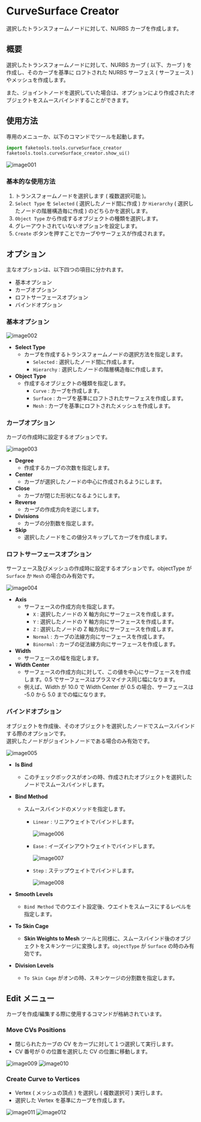 # CurveSurface Creator

選択したトランスフォームノードに対して、NURBS カーブを作成します。

## 概要

選択したトランスフォームノードに対して、NURBS カーブ ( 以下、カーブ ) を作成し、そのカーブを基準に ロフトされた NURBS サーフェス ( サーフェース ) やメッシュを作成します。

また、ジョイントノードを選択していた場合は、オプションにより作成されたオブジェクトをスムースバインドすることができます。

## 使用方法

専用のメニューか、以下のコマンドでツールを起動します。

```python
import faketools.tools.curveSurface_creator
faketools.tools.curveSurface_creator.show_ui()
```

![image001](images/curveSurface_creator/image001.png)

### 基本的な使用方法

1. トランスフォームノードを選択します ( 複数選択可能 )。
2. `Select Type` を `Selected` ( 選択したノード間に作成 ) か `Hierarchy` ( 選択したノードの階層構造毎に作成 ) のどちらかを選択します。
3. `Object Type` から作成するオブジェクトの種類を選択します。
4. グレーアウトされていないオプションを設定します。
5. `Create` ボタンを押すことでカーブやサーフェスが作成されます。

## オプション

主なオプションは、以下四つの項目に分かれます。

* 基本オプション
* カーブオプション
* ロフトサーフェースオプション
* バインドオプション

### 基本オプション

![image002](images/curveSurface_creator/image002.png)

* **Select Type**
  * カーブを作成するトランスフォームノードの選択方法を指定します。
    * `Selected` : 選択したノード間に作成します。
    * `Hierarchy` : 選択したノードの階層構造毎に作成します。
* **Object Type**
  * 作成するオブジェクトの種類を指定します。
    * `Curve` : カーブを作成します。
    * `Surface` : カーブを基準にロフトされたサーフェスを作成します。
    * `Mesh` : カーブを基準にロフトされたメッシュを作成します。


### カーブオプション

カーブの作成時に設定するオプションです。

![image003](images/curveSurface_creator/image003.png)

* **Degree**
  * 作成するカーブの次数を指定します。
* **Center**
  * カーブが選択したノードの中心に作成されるようにします。
* **Close**
  * カーブが閉じた形状になるようにします。
* **Reverse**
  * カーブの作成方向を逆にします。
* **Divisions**
  * カーブの分割数を指定します。
* **Skip**
  * 選択したノードをこの値分スキップしてカーブを作成します。
  
### ロフトサーフェースオプション

サーフェース及びメッシュの作成時に設定するオプションです。objectType が `Surface` か `Mesh` の場合のみ有効です。

![image004](images/curveSurface_creator/image004.png)

* **Axis**
  * サーフェースの作成方向を指定します。
    * `X` : 選択したノードの X 軸方向にサーフェースを作成します。
    * `Y` : 選択したノードの Y 軸方向にサーフェースを作成します。
    * `Z` : 選択したノードの Z 軸方向にサーフェースを作成します。
    * `Normal` : カーブの法線方向にサーフェースを作成します。
    * `Binormal` : カーブの従法線方向にサーフェースを作成します。
* **Width**
  * サーフェースの幅を指定します。
* **Width Center**
  * サーフェースの作成方向に対して、この値を中心にサーフェースを作成します。0.5 でサーフェースはプラスマイナス同じ幅になります。
  * 例えば、Width が 10.0 で Width Center が 0.5 の場合、サーフェースは -5.0 から 5.0 までの幅になります。


### バインドオプション

オブジェクトを作成後、そのオブジェクトを選択したノードでスムースバインドする際のオプションです。  
選択したノードがジョイントノードである場合のみ有効です。

![image005](images/curveSurface_creator/image005.png)

* **Is Bind**
  * このチェックボックスがオンの時、作成されたオブジェクトを選択したノードでスムースバインドします。
* **Bind Method**
  * スムースバインドのメソッドを指定します。
    * `Linear` : リニアウェイトでバインドします。

      ![image006](images/curveSurface_creator/image006.png)

    * `Ease` : イーズインアウトウェイトでバインドします。
    
      ![image007](images/curveSurface_creator/image007.png)

    * `Step` : ステップウェイトでバインドします。
    
      ![image008](images/curveSurface_creator/image008.png)

* **Smooth Levels**
  * `Bind Method` でのウエイト設定後、ウエイトをスムースにするレベルを指定します。
* **To Skin Cage**
  * **Skin Weights to Mesh** ツールと同様に、スムースバインド後のオブジェクトをスキンケージに変換します。`objectType` が `Surface` の時のみ有効です。
* **Division Levels**
  * `To Skin Cage` がオンの時、スキンケージの分割数を指定します。

## Edit メニュー

カーブを作成/編集する際に使用するコマンドが格納されています。

### Move CVs Positions

* 閉じられたカーブの CV をカーブに対して１つ選択して実行します。
* CV 番号が 0 の位置を選択した CV の位置に移動します。

![image009](images/curveSurface_creator/image009.png) ![image010](images/curveSurface_creator/image010.png)

### Create Curve to Vertices

* Vertex ( メッシュの頂点 ) を選択し ( 複数選択可 ) 実行します。
* 選択した Vertex を基準にカーブを作成します。
  
![image011](images/curveSurface_creator/image011.png) ![image012](images/curveSurface_creator/image012.png)